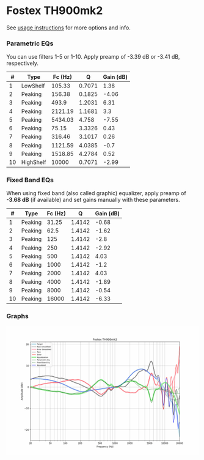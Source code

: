 # Fostex TH900mk2
See [usage instructions](https://github.com/jaakkopasanen/AutoEq#usage) for more options and info.

### Parametric EQs
You can use filters 1-5 or 1-10. Apply preamp of -3.39 dB or -3.41 dB, respectively.

|   # | Type      |   Fc (Hz) |      Q |   Gain (dB) |
|-----|-----------|-----------|--------|-------------|
|   1 | LowShelf  |    105.33 | 0.7071 |        1.38 |
|   2 | Peaking   |    156.38 | 0.1825 |       -4.06 |
|   3 | Peaking   |    493.9  | 1.2031 |        6.31 |
|   4 | Peaking   |   2121.19 | 1.1681 |        3.3  |
|   5 | Peaking   |   5434.03 | 4.758  |       -7.55 |
|   6 | Peaking   |     75.15 | 3.3326 |        0.43 |
|   7 | Peaking   |    316.46 | 3.1017 |        0.26 |
|   8 | Peaking   |   1121.59 | 4.0385 |       -0.7  |
|   9 | Peaking   |   1518.85 | 4.2784 |        0.52 |
|  10 | HighShelf |  10000    | 0.7071 |       -2.99 |

### Fixed Band EQs
When using fixed band (also called graphic) equalizer, apply preamp of **-3.68 dB** (if available) and set gains manually with these parameters.

|   # | Type    |   Fc (Hz) |      Q |   Gain (dB) |
|-----|---------|-----------|--------|-------------|
|   1 | Peaking |     31.25 | 1.4142 |       -0.68 |
|   2 | Peaking |     62.5  | 1.4142 |       -1.62 |
|   3 | Peaking |    125    | 1.4142 |       -2.8  |
|   4 | Peaking |    250    | 1.4142 |       -2.92 |
|   5 | Peaking |    500    | 1.4142 |        4.03 |
|   6 | Peaking |   1000    | 1.4142 |       -1.2  |
|   7 | Peaking |   2000    | 1.4142 |        4.03 |
|   8 | Peaking |   4000    | 1.4142 |       -1.89 |
|   9 | Peaking |   8000    | 1.4142 |       -0.54 |
|  10 | Peaking |  16000    | 1.4142 |       -6.33 |

### Graphs
![](./Fostex%20TH900mk2.png)
